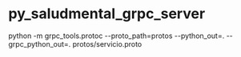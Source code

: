 # py_saludmental_grpc_server

python -m grpc_tools.protoc --proto_path=protos --python_out=. --grpc_python_out=. protos/servicio.proto 